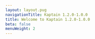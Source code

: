 ```yaml
---
layout: layout.pug
navigationTitle: Kaptain 1.2.0-1.0.0
title: Welcome to Kaptain 1.2.0-1.0.0
beta: false
menuWeight: 2
---
```

